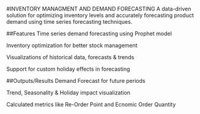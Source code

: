 #INVENTORY MANAGMENT  AND DEMAND FORECASTING
A data-driven solution for optimizing inventory levels and accurately forecasting product demand using time series forecasting techniques.

##Features
Time series demand forecasting using Prophet model

Inventory optimization for better stock management

Visualizations of historical data, forecasts & trends

Support for custom holiday effects in forecasting

##Outputs/Results
Demand Forecast for future periods

Trend, Seasonality & Holiday impact visualization

Calculated metrics like Re-Order Point and Ecnomic Order Quantity
